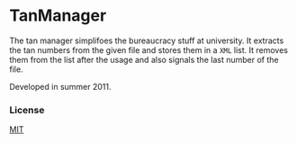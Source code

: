TanManager
============

The tan manager simplifoes the bureaucracy stuff at university.
It extracts the tan numbers from the given file and stores them in a `XML` list.
It removes them from the list after the usage and also signals the last number of the file.

Developed in summer 2011.

### License

[MIT](https://github.com/flippus/tananzeiger/blob/master/LICENSE)
